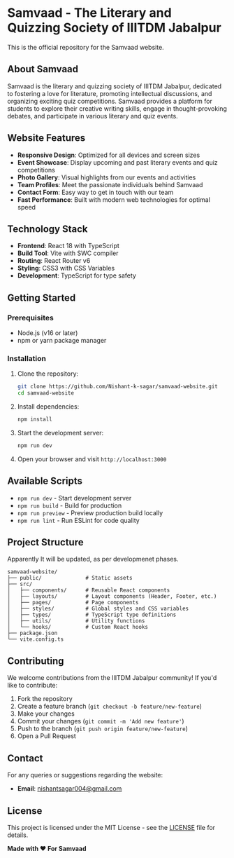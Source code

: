 # Samvaad - The Literary and Quizzing Society of IIITDM Jabalpur

This is the official repository for the Samvaad website.

## About Samvaad

Samvaad is the literary and quizzing society of IIITDM Jabalpur, dedicated to fostering a love for literature, promoting intellectual discussions, and organizing exciting quiz competitions. Samvaad provides a platform for students to explore their creative writing skills, engage in thought-provoking debates, and participate in various literary and quiz events.

## Website Features

- **Responsive Design**: Optimized for all devices and screen sizes
- **Event Showcase**: Display upcoming and past literary events and quiz competitions
- **Photo Gallery**: Visual highlights from our events and activities
- **Team Profiles**: Meet the passionate individuals behind Samvaad
- **Contact Form**: Easy way to get in touch with our team
- **Fast Performance**: Built with modern web technologies for optimal speed

## Technology Stack

- **Frontend**: React 18 with TypeScript
- **Build Tool**: Vite with SWC compiler
- **Routing**: React Router v6
- **Styling**: CSS3 with CSS Variables
- **Development**: TypeScript for type safety

## Getting Started

### Prerequisites

- Node.js (v16 or later)
- npm or yarn package manager

### Installation

1. Clone the repository:
   ```bash
   git clone https://github.com/Nishant-k-sagar/samvaad-website.git
   cd samvaad-website
   ```

2. Install dependencies:
   ```bash
   npm install
   ```

3. Start the development server:
   ```bash
   npm run dev
   ```

4. Open your browser and visit `http://localhost:3000`

## Available Scripts

- `npm run dev` - Start development server
- `npm run build` - Build for production
- `npm run preview` - Preview production build locally
- `npm run lint` - Run ESLint for code quality

## Project Structure

Apparently It will be updated, as per developmenet phases.

```
samvaad-website/
├── public/              # Static assets
├── src/
│   ├── components/      # Reusable React components
│   ├── layouts/         # Layout components (Header, Footer, etc.)
│   ├── pages/           # Page components
│   ├── styles/          # Global styles and CSS variables
│   ├── types/           # TypeScript type definitions
│   ├── utils/           # Utility functions
│   └── hooks/           # Custom React hooks
├── package.json
└── vite.config.ts
```

## Contributing

We welcome contributions from the IIITDM Jabalpur community! If you'd like to contribute:

1. Fork the repository
2. Create a feature branch (`git checkout -b feature/new-feature`)
3. Make your changes
4. Commit your changes (`git commit -m 'Add new feature'`)
5. Push to the branch (`git push origin feature/new-feature`)
6. Open a Pull Request

## Contact

For any queries or suggestions regarding the website:

- **Email**: nishantsagar004@gmail.com
<!-- - **Instagram**: [@samvaad_iiitdmj](https://instagram.com/samvaad_iiitdmj) -->
<!-- - **Facebook**: [Samvaad IIITDM Jabalpur](https://facebook.com/samvaadiiitdmj) -->

## License

This project is licensed under the MIT License - see the [LICENSE](LICENSE) file for details.

**Made with ❤️ For Samvaad**
